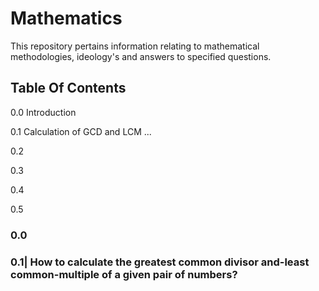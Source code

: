 # Mathematics
This repository pertains information relating to  mathematical methodologies, ideology's and answers to specified questions. 


## Table Of Contents

0.0 Introduction

0.1 Calculation of GCD and LCM ...

0.2

0.3

0.4

0.5




### 0.0


### 0.1| How to calculate the greatest common divisor and-least common-multiple of a given pair of numbers?
